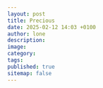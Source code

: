 ```yaml
---
layout: post
title: Precious
date: 2025-02-12 14:03 +0100
author: lone
description:
image:
category:
tags:
published: true
sitemap: false
---
```

